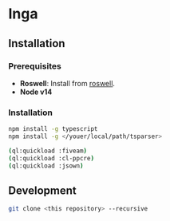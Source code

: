 # Inga

## Installation

### Prerequisites

- **Roswell**: Install from [roswell](https://github.com/roswell/roswell#installation-dependency--usage).
- **Node v14**

### Installation

```sh
npm install -g typescript
npm install -g </youer/local/path/tsparser>

(ql:quickload :fiveam)
(ql:quickload :cl-ppcre)
(ql:quickload :jsown)
```

## Development

```sh
git clone <this repository> --recursive
```


